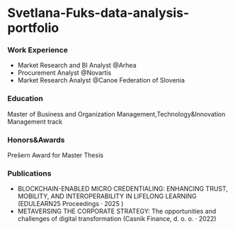 # Svetlana-Fuks-data-analysis-portfolio

### Work Experience
- Market Research and BI Analyst @Arhea
- Procurement Analyst @Novartis
- Market Research Analyst @Canoe Federation of Slovenia

### Education 
Master of Business and Organization Management,Technology&Innovation Management track

### Honors&Awards
Prešern Award for Master Thesis

### Publications
- BLOCKCHAIN-ENABLED MICRO CREDENTIALING: ENHANCING TRUST, MOBILITY, AND INTEROPERABILITY IN LIFELONG LEARNING (EDULEARN25 Proceedings ·  2025 )
- METAVERSING THE CORPORATE STRATEGY: The opportunities and challenges of digital transformation (Casnik Finance, d. o. o. ·  2022)
